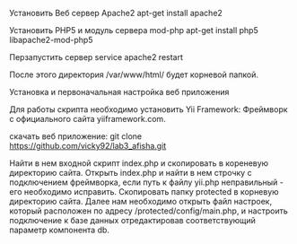 Установить Веб сервер Apache2
apt-get install apache2

Установить PHP5 и модуль сервера mod-php
apt-get install php5 libapache2-mod-php5

Перзапустить сервер
service apache2 restart

После этого директория /var/www/html/ будет корневой папкой.

Установка и первоначальная настройка веб приложения

Для работы скрипта необходимо установить Yii Framework:
Фреймворк с официального сайта yiiframework.com.

скачать веб приложение:
git clone https://github.com/vicky92/lab3_afisha.git

Найти в нем входной скрипт index.php и скопировать в кореневую директорию сайта.
Открыть index.php и найти в нем строчку с подключением фреймворка, если путь к файлу yii.php неправильный - его необходимо исправить.
Скопировать папку protected в корневую директорию сайта.
Далее нам необходимо открыть файл настроек, который расположен по адресу /protected/config/main.php, и настроить подключение к базе данных отредактировав соответствующий параметр компонента db. 
